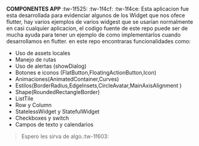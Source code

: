 **COMPONENTES APP**  :tw-1f525: :tw-1f4cf: :tw-1f4ce:
 Esta aplicacion fue esta desarrollada para evidenciar algunos de los Widget que nos ofece flutter, hay varios ejemplos de varios widgest que se usarian normalmente en casi cualquier aplicacion, el codigo fuente de este repo puede ser de mucha ayuda para tener un ejemplo de como implementarlos cuando desarrollamos en flutter. en este repo encontraras funcionalidades como:  
 
 - Uso de assets locales
 - Manejo de rutas
 - Uso de alertas (showDialog)
 - Botones e iconos (FlatButton,FloatingActionButton,Icon)
 - Animaciones(AnimatedContainer,Curves)
 - Estilos(BorderRadius,EdgeInsets,CircleAvatar,MainAxisAlignment )
 - Shape(RoundedRectangleBorder)
 - ListTile
 - Row y Column
 - StatelessWidget y StatefulWidget
 - Checkboxes y switch
 - Campos de texto y calendarios
 
>  Espero les sirva de algo.:tw-1f603:
 

